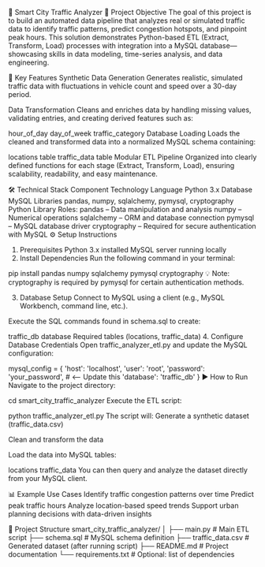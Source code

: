 🚦 Smart City Traffic Analyzer
🧠 Project Objective
The goal of this project is to build an automated data pipeline that analyzes real or simulated traffic data to identify traffic patterns, predict congestion hotspots, and pinpoint peak hours. This solution demonstrates Python-based ETL (Extract, Transform, Load) processes with integration into a MySQL database—showcasing skills in data modeling, time-series analysis, and data engineering.

🌟 Key Features
Synthetic Data Generation Generates realistic, simulated traffic data with fluctuations in vehicle count and speed over a 30-day period.

Data Transformation Cleans and enriches data by handling missing values, validating entries, and creating derived features such as:

hour_of_day
day_of_week
traffic_category
Database Loading Loads the cleaned and transformed data into a normalized MySQL schema containing:

locations table
traffic_data table
Modular ETL Pipeline Organized into clearly defined functions for each stage (Extract, Transform, Load), ensuring scalability, readability, and easy maintenance.

🛠️ Technical Stack
Component	Technology
Language	Python 3.x
Database	MySQL
Libraries	pandas, numpy, sqlalchemy, pymysql, cryptography
Python Library Roles:
pandas – Data manipulation and analysis
numpy – Numerical operations
sqlalchemy – ORM and database connection
pymysql – MySQL database driver
cryptography – Required for secure authentication with MySQL
⚙️ Setup Instructions
1. Prerequisites
Python 3.x installed
MySQL server running locally
2. Install Dependencies
Run the following command in your terminal:

pip install pandas numpy sqlalchemy pymysql cryptography
💡 Note: cryptography is required by pymysql for certain authentication methods.

3. Database Setup
Connect to MySQL using a client (e.g., MySQL Workbench, command line, etc.).

Execute the SQL commands found in schema.sql to create:

traffic_db database
Required tables (locations, traffic_data)
4. Configure Database Credentials
Open traffic_analyzer_etl.py and update the MySQL configuration:

mysql_config = {
    'host': 'localhost',
    'user': 'root',
    'password': 'your_password',  # <-- Update this
    'database': 'traffic_db'
}
▶️ How to Run
Navigate to the project directory:

cd smart_city_traffic_analyzer
Execute the ETL script:

python traffic_analyzer_etl.py
The script will:
Generate a synthetic dataset (traffic_data.csv)

Clean and transform the data

Load the data into MySQL tables:

locations
traffic_data
You can then query and analyze the dataset directly from your MySQL client.

📊 Example Use Cases
Identify traffic congestion patterns over time
Predict peak traffic hours
Analyze location-based speed trends
Support urban planning decisions with data-driven insights

📁 Project Structure
smart_city_traffic_analyzer/
│
├── main.py                      # Main ETL script
├── schema.sql                   # MySQL schema definition
├── traffic_data.csv             # Generated dataset (after running script)
├── README.md                    # Project documentation
└── requirements.txt             # Optional: list of dependencies
